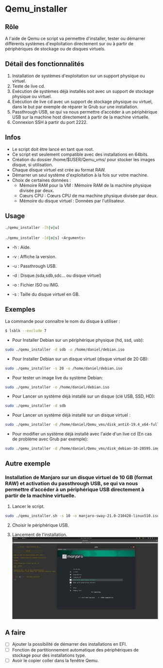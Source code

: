 # Qemu_installer
  
## Rôle                                                                                   
  A l'aide de Qemu ce script va permettre d'installer, tester ou démarrer différents systèmes d'exploitation 
  directement sur ou à partir de périphériques de stockage ou de disques virtuels.
  
## Détail des fonctionnalités
  1. Installation de systèmes d'exploitation sur un support physique ou virtuel.
  2. Teste de live cd.
  3. Exécution de systèmes déjà installés soit avec un support de stockage physique ou virtuel.
  4. Exécution de live cd avec un support de stockage physique ou virtuel, dans le but par exemple de réparer le Grub sur une installation.
  5. Passthrough USB, se qui va nous permettre d’accéder à un périphérique USB sur la machine host directement à partir de la machine virtuelle.
  6. Connexion SSH à partir du port 2222.

## Infos
  - Le script doit être lancé en tant que root.
  - Ce script est seulement compatible avec des installations en 64bits.
  - Création du dossier /home/$USER/Qemu_vms/ pour stocker les images disque, si utilisation.
  - Chaque disque virtuel est crée au format RAW.
  - Démarrer un seul système d'exploitation à la fois sur votre machine.
  - Choix de certaines données :
	  + Mémoire RAM pour la VM : Mémoire RAM de la machine physique divisée par deux.
	  + Cœurs CPU : Cœurs CPU de ma machine physique divisée par deux.
	  + Mémoire du disque virtuel : Données par l'utilisateur. 
 
## Usage
  ```Bash
  ./qemu_installer -[h|v|u]
  
  ./qemu_installer -[d|o|s] <Arguments>
  ```  
  * -h : Aide.
  * -v : Affiche la version.
  * -u : Passthrough USB.
  
  * -d : Disque.(sda,sdb,sdc... ou disque virtuel)
  * -o : Fichier ISO ou IMG.
  * -s : Taille du disque virtuel en GB.

## Exemples

La commande pour connaître le nom du disque à utiliser : 
```Bash
$ lsblk --exclude 7
```

  * Pour Installer Debian sur un périphérique physique (hd, ssd, usb):
  ```Bash  
  sudo ./qemu_installer -d sdb -o /home/daniel/debian.iso
  ```  
  * Pour Installer Debian sur un disque virtuel (disque virtuel de 20 GB):
  ```Bash
  sudo ./qemu_installer -s 20 -o /home/daniel/debian.iso  
  ```  
  * Pour tester un image live du système Debian:
  ```Bash
  sudo ./qemu_installer -o /home/daniel/debian.iso
  ```
  * Pour Lancer un système déjà installé sur un disque (clé USB, SSD, HD):
  ```Bash
  sudo ./qemu_installer -d sdb
  ```  
  * Pour Lancer un système déjà installé sur un disque virtuel :
  ```Bash
  sudo ./qemu_installer -d /home/daniel/Qemu_vms/disk_antiX-19.4_x64-full_13692.img
  ```
  * Pour modifier un système déjà installé avec l'aide d'un live cd (En cas de problème avec Grub par exemple):
  ```Bash
  sudo ./qemu_installer -d /home/daniel/Qemu_vms/disk_debian-10-28595.img -o rescatux-0.73.iso
  ```
  
## Autre exemple
### Installation de Manjaro sur un disque virtuel de 10 GB (format RAW) et activation du passthrough USB, se qui va nous permettre d’accéder à un périphérique USB directement à partir de la machine virtuelle.

1. Lancer le script.
  ```Bash
  sudo ./qemu_installer.sh -s 10 -o manjaro-sway-21.0-210428-linux510.iso -u  
  ``` 
2. Choisir le périphérique USB.

3. Lancement de l'installation.
  ![capture](https://github.com/DOSSANTOSDaniel/Qemu_installer/blob/main/images/Cap.png)

## A faire
  
- [ ] Ajouter la possibilité de démarrer des installations en EFI.
- [ ] Fonction de partitionnement automatique des périphériques de stockage pour des installations type.
- [ ] Avoir le copier coller dans la fenêtre Qemu.
